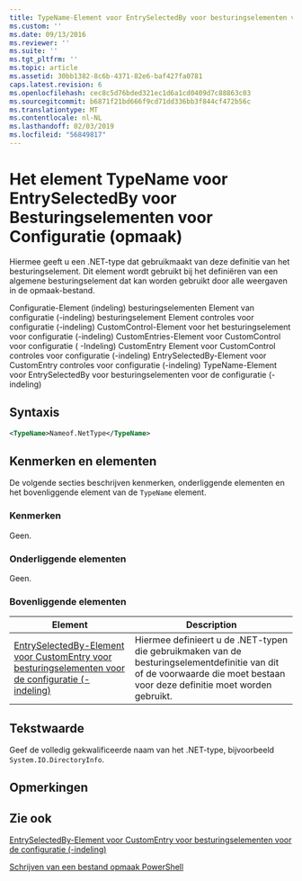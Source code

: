 ```yaml
---
title: TypeName-Element voor EntrySelectedBy voor besturingselementen voor de configuratie (-indeling) | Microsoft Docs
ms.custom: ''
ms.date: 09/13/2016
ms.reviewer: ''
ms.suite: ''
ms.tgt_pltfrm: ''
ms.topic: article
ms.assetid: 30bb1382-8c6b-4371-82e6-baf427fa0781
caps.latest.revision: 6
ms.openlocfilehash: cec8c5d76bded321ec1d6a1cd0409d7c88863c03
ms.sourcegitcommit: b6871f21bd666f9cd71dd336bb3f844cf472b56c
ms.translationtype: MT
ms.contentlocale: nl-NL
ms.lasthandoff: 02/03/2019
ms.locfileid: "56849817"
---
```

# <a name="typename-element-for-entryselectedby-for-controls-for-configuration-format"></a>Het element TypeName voor EntrySelectedBy voor Besturingselementen voor Configuratie (opmaak)

Hiermee geeft u een .NET-type dat gebruikmaakt van deze definitie van het besturingselement. Dit element wordt gebruikt bij het definiëren van een algemene besturingselement dat kan worden gebruikt door alle weergaven in de opmaak-bestand.

Configuratie-Element (indeling) besturingselementen Element van configuratie (-indeling) besturingselement Element controles voor configuratie (-indeling) CustomControl-Element voor het besturingselement voor configuratie (-indeling) CustomEntries-Element voor CustomControl voor configuratie ( -Indeling) CustomEntry Element voor CustomControl controles voor configuratie (-indeling) EntrySelectedBy-Element voor CustomEntry controles voor configuratie (-indeling) TypeName-Element voor EntrySelectedBy voor besturingselementen voor de configuratie (-indeling)

## <a name="syntax"></a>Syntaxis

```xml
<TypeName>Nameof.NetType</TypeName>

```

## <a name="attributes-and-elements"></a>Kenmerken en elementen

De volgende secties beschrijven kenmerken, onderliggende elementen en het bovenliggende element van de `TypeName` element.

### <a name="attributes"></a>Kenmerken

Geen.

### <a name="child-elements"></a>Onderliggende elementen

Geen.

### <a name="parent-elements"></a>Bovenliggende elementen

|Element|Description|
|-------------|-----------------|
|[EntrySelectedBy-Element voor CustomEntry voor besturingselementen voor de configuratie (-indeling)](./entryselectedby-element-for-customentry-for-controls-for-configuration-format.md)|Hiermee definieert u de .NET-typen die gebruikmaken van de besturingselementdefinitie van dit of de voorwaarde die moet bestaan voor deze definitie moet worden gebruikt.|

## <a name="text-value"></a>Tekstwaarde

Geef de volledig gekwalificeerde naam van het .NET-type, bijvoorbeeld `System.IO.DirectoryInfo`.

## <a name="remarks"></a>Opmerkingen

## <a name="see-also"></a>Zie ook

[EntrySelectedBy-Element voor CustomEntry voor besturingselementen voor de configuratie (-indeling)](./entryselectedby-element-for-customentry-for-controls-for-configuration-format.md)

[Schrijven van een bestand opmaak PowerShell](./writing-a-powershell-formatting-file.md)

